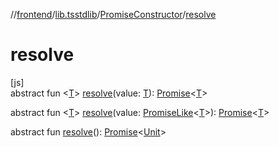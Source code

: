 //[frontend](../../../index.md)/[lib.tsstdlib](../index.md)/[PromiseConstructor](index.md)/[resolve](resolve.md)

# resolve

[js]\
abstract fun &lt;[T](resolve.md)&gt; [resolve](resolve.md)(value: [T](resolve.md)): [Promise](https://kotlinlang.org/api/latest/jvm/stdlib/kotlin.js/-promise/index.html)&lt;[T](resolve.md)&gt;

abstract fun &lt;[T](resolve.md)&gt; [resolve](resolve.md)(value: [PromiseLike](../-promise-like/index.md)&lt;[T](resolve.md)&gt;): [Promise](https://kotlinlang.org/api/latest/jvm/stdlib/kotlin.js/-promise/index.html)&lt;[T](resolve.md)&gt;

abstract fun [resolve](resolve.md)(): [Promise](https://kotlinlang.org/api/latest/jvm/stdlib/kotlin.js/-promise/index.html)&lt;[Unit](https://kotlinlang.org/api/latest/jvm/stdlib/kotlin/-unit/index.html)&gt;
